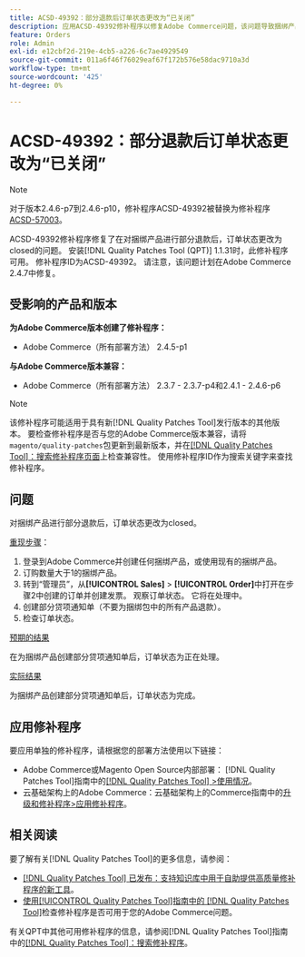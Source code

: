 ```yaml
---
title: ACSD-49392：部分退款后订单状态更改为“已关闭”
description: 应用ACSD-49392修补程序以修复Adobe Commerce问题，该问题导致捆绑产品的部分退款后，订单状态更改为“已关闭”。
feature: Orders
role: Admin
exl-id: e12cbf2d-219e-4cb5-a226-6c7ae4929549
source-git-commit: 011a6f46f76029eaf67f172b576e58dac9710a3d
workflow-type: tm+mt
source-wordcount: '425'
ht-degree: 0%

---
```


# ACSD-49392：部分退款后订单状态更改为“已关闭”

>[!NOTE]
>
>对于版本2.4.6-p7到2.4.6-p10，修补程序ACSD-49392被替换为修补程序[ACSD-57003](https://experienceleague.adobe.com/en/docs/commerce-operations/tools/quality-patches-tool/patches-available-in-qpt/v1-1-46/acsd-57003-order-status-changed-to-complete-instead-of-processing)。

ACSD-49392修补程序修复了在对捆绑产品进行部分退款后，订单状态更改为closed的问题。 安装[!DNL Quality Patches Tool (QPT)] 1.1.31时，此修补程序可用。 修补程序ID为ACSD-49392。 请注意，该问题计划在Adobe Commerce 2.4.7中修复。

## 受影响的产品和版本

**为Adobe Commerce版本创建了修补程序：**

* Adobe Commerce（所有部署方法） 2.4.5-p1

**与Adobe Commerce版本兼容：**

* Adobe Commerce（所有部署方法） 2.3.7 - 2.3.7-p4和2.4.1 - 2.4.6-p6

>[!NOTE]
>
>该修补程序可能适用于具有新[!DNL Quality Patches Tool]发行版本的其他版本。 要检查修补程序是否与您的Adobe Commerce版本兼容，请将`magento/quality-patches`包更新到最新版本，并在[[!DNL Quality Patches Tool]：搜索修补程序页面](https://experienceleague.adobe.com/tools/commerce-quality-patches/index.html)上检查兼容性。 使用修补程序ID作为搜索关键字来查找修补程序。

## 问题

对捆绑产品进行部分退款后，订单状态更改为closed。

<u>重现步骤</u>：

1. 登录到Adobe Commerce并创建任何捆绑产品，或使用现有的捆绑产品。
1. 订购数量大于1的捆绑产品。
1. 转到“管理员”，从&#x200B;**[!UICONTROL Sales]** > **[!UICONTROL Order]**&#x200B;中打开在步骤2中创建的订单并创建发票。 观察订单状态。 它将在处理中。
1. 创建部分贷项通知单（不要为捆绑包中的所有产品退款）。
1. 检查订单状态。

<u>预期的结果</u>

在为捆绑产品创建部分贷项通知单后，订单状态为正在处理。

<u>实际结果</u>

为捆绑产品创建部分贷项通知单后，订单状态为完成。

## 应用修补程序

要应用单独的修补程序，请根据您的部署方法使用以下链接：

* Adobe Commerce或Magento Open Source内部部署： [!DNL Quality Patches Tool]指南中的[[!DNL Quality Patches Tool] >使用情况](/help/tools/quality-patches-tool/usage.md)。
* 云基础架构上的Adobe Commerce：云基础架构上的Commerce指南中的[升级和修补程序>应用修补程序](https://experienceleague.adobe.com/docs/commerce-cloud-service/user-guide/develop/upgrade/apply-patches.html)。

## 相关阅读

要了解有关[!DNL Quality Patches Tool]的更多信息，请参阅：

* [[!DNL Quality Patches Tool] 已发布：支持知识库中用于自助提供高质量修补程序的新工具](https://experienceleague.adobe.com/en/docs/commerce-operations/tools/quality-patches-tool/quality-patches-tool-to-self-serve-quality-patches)。
* [使用[!UICONTROL Quality Patches Tool]指南中的 [!DNL Quality Patches Tool]](/help/tools/quality-patches-tool/patches-available-in-qpt/check-patch-for-magento-issue-with-magento-quality-patches.md)检查修补程序是否可用于您的Adobe Commerce问题。


有关QPT中其他可用修补程序的信息，请参阅[!DNL Quality Patches Tool]指南中的[[!DNL Quality Patches Tool]：搜索修补程序](https://experienceleague.adobe.com/tools/commerce-quality-patches/index.html)。
